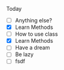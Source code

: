 Today
- [ ] Anything else?
- [x] Learn Methods
- [ ] How to use class
- [x] Learn Methods
- [ ] Have a dream
- [ ] Be lazy
- [ ] fsdf